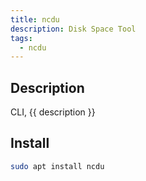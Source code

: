 ```yaml
---
title: ncdu
description: Disk Space Tool
tags:
  - ncdu
---
```


## Description

CLI, {{ description }}

## Install

```bash
sudo apt install ncdu
```
